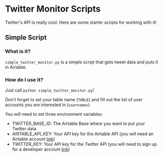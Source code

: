 # Twitter Monitor Scripts

Twitter's API is really cool. Here are some starter scripts for working with it!

## Simple Script

### What is it?

`simple_twitter_monitor.py` is a simple script that gets tweet data and puts it in Airtable.

### How do I use it?

Just call `python simple_twitter_monitor.py`!

Don't forget to set your table name (`TABLE`) and fill out the list of user accounts you are interested in (`usernames`)

You will need to set three environment variables:

- TWITTER_BASE_ID: The Airtable Base where you want to put your Twitter data
- AIRTABLE_API_KEY: Your API key for the Airtable API (you will need an Airtable account [link](https://airtable.com/))
- TWITTER_KEY: Your API key for the Twitter API (you will need to sign up for a developer account [link](https://developer.twitter.com/en))
